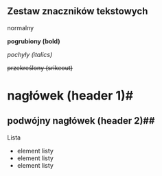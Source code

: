 ## Zestaw znaczników tekstowych

normalny

**pogrubiony (bold)**

*pochyły (italics)*

~~przekreślony (srikeout)~~

# nagłówek (header 1)#

## podwójny nagłówek (header 2)##

Lista

* element listy
* element listy
* element listy
